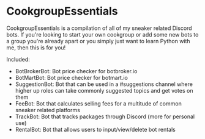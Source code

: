 # CookgroupEssentials

CookgroupEssentials is a compilation of all of my sneaker related Discord bots. If you're looking to start your own cookgroup or add some new bots to a group you're already apart or you simply just want to learn Python with me, then this is for you!

Included:
- BotBrokerBot: Bot price checker for botbroker.io
- BotMartBot: Bot price checker for botmart.io
- SuggestionBot: Bot that can be used in a #suggestions channel where higher up roles can take commonly suggested topics and get votes on them
- FeeBot: Bot that calculates selling fees for a multitude of common sneaker related platforms
- TrackBot: Bot that tracks packages through Discord (more for personal use)
- RentalBot: Bot that allows users to input/view/delete bot rentals

